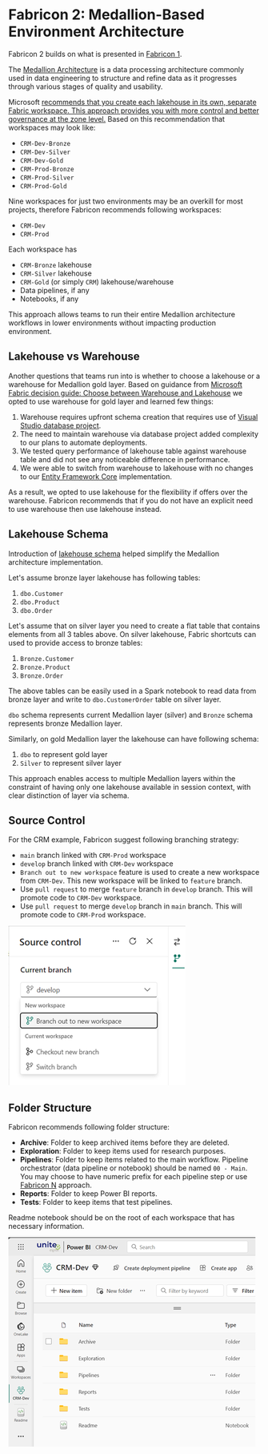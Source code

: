 # Fabricon 2: Medallion-Based Environment Architecture

Fabricon 2 builds on what is presented in [Fabricon 1](../Fabricon1/README.md).

The [Medallion Architecture](https://www.databricks.com/glossary/medallion-architecture) is a data processing architecture commonly used in data engineering to structure and refine data as it progresses through various stages of quality and usability.

Microsoft [recommends that you create each lakehouse in its own, separate Fabric workspace. This approach provides you with more control and better governance at the zone level.](https://learn.microsoft.com/en-us/fabric/onelake/onelake-medallion-lakehouse-architecture#deployment-model) Based on this recommendation that workspaces may look like:

- `CRM-Dev-Bronze`
- `CRM-Dev-Silver`
- `CRM-Dev-Gold`
- `CRM-Prod-Bronze`
- `CRM-Prod-Silver`
- `CRM-Prod-Gold`

Nine workspaces for just two environments may be an overkill for most projects, therefore Fabricon recommends following workspaces:

- `CRM-Dev`
- `CRM-Prod`

Each workspace has

- `CRM-Bronze` lakehouse
- `CRM-Silver` lakehouse
- `CRM-Gold` (or simply `CRM`) lakehouse/warehouse
- Data pipelines, if any
- Notebooks, if any

This approach allows teams to run their entire Medallion architecture workflows in lower environments without impacting production environment.

## Lakehouse vs Warehouse

Another questions that teams run into is whether to choose a lakehouse or a warehouse for Medallion gold layer. Based on guidance from [Microsoft Fabric decision guide: Choose between Warehouse and Lakehouse](https://learn.microsoft.com/en-us/fabric/get-started/decision-guide-lakehouse-warehouse) we opted to use warehouse for gold layer and learned few things:

1. Warehouse requires upfront schema creation that requires use of [Visual Studio database project](https://learn.microsoft.com/en-us/fabric/data-warehouse/source-control).
2. The need to maintain warehouse via database project added complexity to our plans to automate deployments.
3. We tested query performance of lakehouse table against warehouse table and did not see any noticeable difference in performance.
4. We were able to switch from warehouse to lakehouse with no changes to our [Entity Framework Core](https://learn.microsoft.com/en-us/ef/core/) implementation.

As a result, we opted to use lakehouse for the flexibility if offers over the warehouse. Fabricon recommends that if you do not have an explicit need to use warehouse then use lakehouse instead.

## Lakehouse Schema

Introduction of [lakehouse schema](https://learn.microsoft.com/en-us/fabric/data-engineering/lakehouse-schemas) helped simplify the Medallion architecture implementation.

Let's assume bronze layer lakehouse has following tables:

1. `dbo.Customer`
2. `dbo.Product`
3. `dbo.Order`

Let's assume that on silver layer you need to create a flat table that contains elements from all 3 tables above. On silver lakehouse, Fabric shortcuts can used to provide access to bronze tables:

1. `Bronze.Customer`
2. `Bronze.Product`
3. `Bronze.Order`

The above tables can be easily used in a Spark notebook to read data from bronze layer and write to `dbo.CustomerOrder` table on silver layer.

`dbo` schema represents current Medallion layer (silver) and `Bronze` schema represents bronze Medallion layer.

Similarly, on gold Medallion layer the lakehouse can have following schema:

1. `dbo` to represent gold layer
2. `Silver` to represent silver layer

This approach enables access to multiple Medallion layers within the constraint of having only one lakehouse available in session context, with clear distinction of layer via schema.

## Source Control

For the CRM example, Fabricon suggest following branching strategy:

- `main` branch linked with `CRM-Prod` workspace
- `develop` branch linked with `CRM-Dev` workspace
- `Branch out to new workspace` feature is used to create a new workspace from `CRM-Dev`. This new workspace will be linked to `feature` branch.
- Use `pull request` to merge `feature` branch in `develop` branch. This will promote code to `CRM-Dev` workspace.
- Use `pull request` to merge `develop` branch in `main` branch. This will promote code to `CRM-Prod` workspace.

![Fabric - Branch out to new workspace](../Images/git-branch-to-new-workspace.png)

## Folder Structure

Fabricon recommends following folder structure:

- **Archive**: Folder to keep archived items before they are deleted.
- **Exploration**: Folder to keep items used for research purposes.
- **Pipelines**: Folder to keep items related to the main workflow. Pipeline orchestrator (data pipeline or notebook) should be named `00 - Main`. You may choose to have numeric prefix for each pipeline step or use [Fabricon N](../FabriconN/README.md) approach.
- **Reports**: Folder to keep Power BI reports.
- **Tests**: Folder to keep items that test pipelines.

Readme notebook should be on the root of each workspace that has necessary information.

![Recommended folder structure](../Images/folder-structure-simple.png)